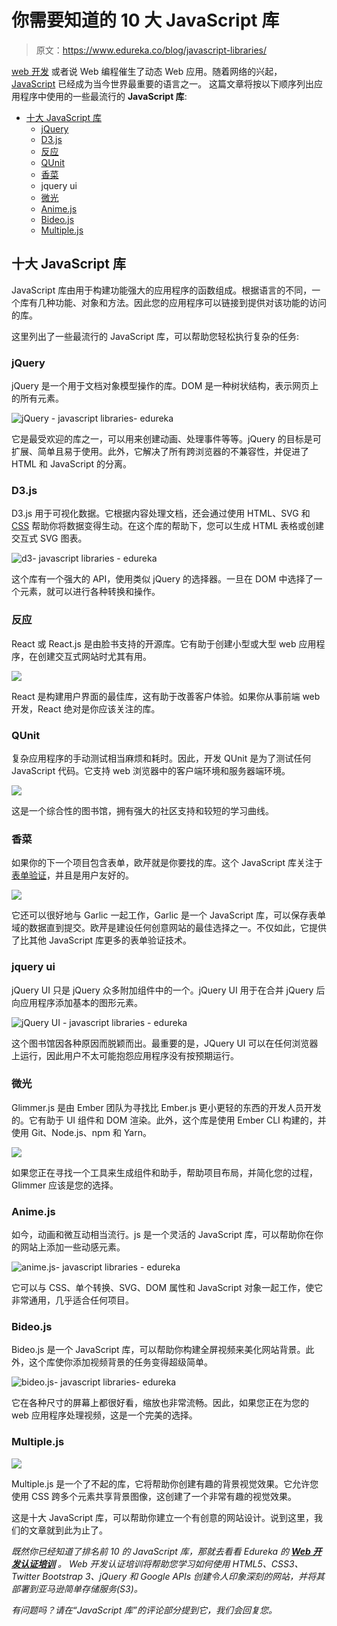 # 你需要知道的 10 大 JavaScript 库

> 原文：<https://www.edureka.co/blog/javascript-libraries/>

[web 开发](https://www.edureka.co/masters-program/full-stack-developer-training) 或者说 Web 编程催生了动态 Web 应用。随着网络的兴起， [JavaScript](https://www.edureka.co/blog/javascript-tutorial/) 已经成为当今世界最重要的语言之一。 这篇文章将按以下顺序列出应用程序中使用的一些最流行的 **JavaScript 库**:

*   [十大 JavaScript 库](#javascriptlibraries)
    *   [jQuery](#jquery)
    *   [D3.js](#d3)
    *   [反应](#react)
    *   [QUnit](#qunit)
    *   [香菜](#parsley)
    *   jquery ui
    *   [微光](#glimmer)
    *   [Anime.js](#anime)
    *   [Bideo.js](#bideo)
    *   [Multiple.js](#multiple)

## **十大 JavaScript 库**

JavaScript 库由用于构建功能强大的应用程序的函数组成。根据语言的不同，一个库有几种功能、对象和方法。因此您的应用程序可以链接到提供对该功能的访问的库。

这里列出了一些最流行的 JavaScript 库，可以帮助您轻松执行复杂的任务:

### **jQuery**

jQuery 是一个用于文档对象模型操作的库。DOM 是一种树状结构，表示网页上的所有元素。

![jQuery - javascript libraries- edureka](img/34002c395e50cf35ffc1939e96583fc1.png)

它是最受欢迎的库之一，可以用来创建动画、处理事件等等。jQuery 的目标是可扩展、简单且易于使用。此外，它解决了所有跨浏览器的不兼容性，并促进了 HTML 和 JavaScript 的分离。

### **D3.js**

D3.js 用于可视化数据。它根据内容处理文档，还会通过使用 HTML、SVG 和 [CSS](https://www.edureka.co/blog/what-is-css/) 帮助你将数据变得生动。在这个库的帮助下，您可以生成 HTML 表格或创建交互式 SVG 图表。

![d3- javascript libraries - edureka](img/d227cacaab6c56e01dc08d884420f445.png)

这个库有一个强大的 API，使用类似 jQuery 的选择器。一旦在 DOM 中选择了一个元素，就可以进行各种转换和操作。

### **反应**

React 或 React.js 是由脸书支持的开源库。它有助于创建小型或大型 web 应用程序，在创建交互式网站时尤其有用。

![](img/82f8eae1ce154ddf9ee4d896b5d31f86.png)

React 是构建用户界面的最佳库，这有助于改善客户体验。如果你从事前端 web 开发，React 绝对是你应该关注的库。

### **QUnit**

复杂应用程序的手动测试相当麻烦和耗时。因此，开发 QUnit 是为了测试任何 JavaScript 代码。它支持 web 浏览器中的客户端环境和服务器端环境。

![](img/5ff6b2ca9ee3a1084ec28dec5cb1aae2.png)

这是一个综合性的图书馆，拥有强大的社区支持和较短的学习曲线。

### **香菜**

如果你的下一个项目包含表单，欧芹就是你要找的库。这个 JavaScript 库关注于[表单验证](https://www.edureka.co/blog/javascript-validation/)，并且是用户友好的。

![](img/690aae4b0080dce3f5bbb948258b26a4.png)

它还可以很好地与 Garlic 一起工作，Garlic 是一个 JavaScript 库，可以保存表单域的数据直到提交。欧芹是建设任何创意网站的最佳选择之一。不仅如此，它提供了比其他 JavaScript 库更多的表单验证技术。

### jquery ui

jQuery UI 只是 jQuery 众多附加组件中的一个。jQuery UI 用于在合并 jQuery 后向应用程序添加基本的图形元素。

![jQuery UI - javascript libraries - edureka](img/9815674f3a39e3a06fce9678dd0c25ed.png)

这个图书馆因各种原因而脱颖而出。最重要的是，JQuery UI 可以在任何浏览器上运行，因此用户不太可能抱怨应用程序没有按预期运行。

### **微光**

Glimmer.js 是由 Ember 团队为寻找比 Ember.js 更小更轻的东西的开发人员开发的。它有助于 UI 组件和 DOM 渲染。此外，这个库是使用 Ember CLI 构建的，并使用 Git、Node.js、npm 和 Yarn。

![](img/f3f106968ec01e7e077b7bc366775393.png)

如果您正在寻找一个工具来生成组件和助手，帮助项目布局，并简化您的过程，Glimmer 应该是您的选择。

### **Anime.js**

如今，动画和微互动相当流行。js 是一个灵活的 JavaScript 库，可以帮助你在你的网站上添加一些动感元素。

![anime.js- javascript libraries - edureka](img/25783782d90ba7a26d19ae8ecaf307f1.png)

它可以与 CSS、单个转换、SVG、DOM 属性和 JavaScript 对象一起工作，使它非常通用，几乎适合任何项目。

### **Bideo.js**

Bideo.js 是一个 JavaScript 库，可以帮助你构建全屏视频来美化网站背景。此外，这个库使你添加视频背景的任务变得超级简单。

![bideo.js- javascript libraries- edureka](img/d01fc4d3ab997817945ecaccea0054e9.png)

它在各种尺寸的屏幕上都很好看，缩放也非常流畅。因此，如果您正在为您的 web 应用程序处理视频，这是一个完美的选择。

### **Multiple.js**

![](img/5bf9e1fc39fe9cd9f402806f3c29e504.png)

Multiple.js 是一个了不起的库，它将帮助你创建有趣的背景视觉效果。它允许您使用 CSS 跨多个元素共享背景图像，这创建了一个非常有趣的视觉效果。

这是十大 JavaScript 库，可以帮助你建立一个有创意的网站设计。说到这里，我们的文章就到此为止了。

*既然你已经知道了排名前 10 的 JavaScript 库，那就去看看 Edureka 的 **[Web 开发认证培训](https://www.edureka.co/complete-web-developer)** 。* *Web 开发认证培训将帮助您学习如何使用 HTML5、CSS3、Twitter Bootstrap 3、jQuery 和 Google APIs 创建令人印象深刻的网站，并将其部署到亚马逊简单存储服务(S3)。*

*有问题吗？请在“JavaScript 库”的评论部分提到它，我们会回复您。*